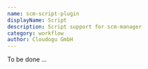 ```yaml
---
name: scm-script-plugin
displayName: Script
description: Script support for scm-manager
category: workflow
author: Cloudogu GmbH
---
```


To be done ...
